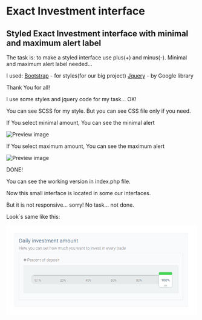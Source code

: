 # Exact Investment interface
## Styled Exact Investment interface with minimal and maximum alert label

 The task is: to make a styled interface use plus(+) and minus(-). Minimal and maximum alert label needed...

 I used:
  [Bootstrap](http://getbootstrap.com) - for styles(for our big project)
  [Jquery](https://ajax.googleapis.com/ajax/libs/jquery/1.11.3/jquery.min.js) - by Google library

 Thank You for all!

 I use some styles and jquery code for my task...
 OK!

 You can see SCSS for my style. But you can see CSS file only if you need.

If You select minimal amount, You can see the minimal alert

 ![Preview image](minimum.png)

If You select maximum amount, You can see the maximum alert

 ![Preview image](maximum.png)

 DONE!

 You can see the working version in index.php file.

 Now this small interface is located in some our interfaces.

 But it is not responsive...  sorry! No task... not done.

 Look`s same like this:


 ![Preview image](preview.png)








